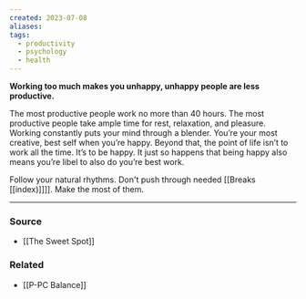 ```yaml
---
created: 2023-07-08
aliases: 
tags:
  - productivity
  - psychology
  - health
---
```

**Working too much makes you unhappy, unhappy people are less productive.**

The most productive people work no more than 40 hours. The most productive people take ample time for rest, relaxation, and pleasure. Working constantly puts your mind through a blender. You’re your most creative, best self when you’re happy. Beyond that, the point of life isn’t to work all the time. It’s to be happy. It just so happens that being happy also means you’re libel to also do you’re best work.

Follow your natural rhythms. Don't push through needed [[Breaks [[index)]]]]. Make the most of them.

---
### Source
- [[The Sweet Spot]]

### Related
- [[P-PC Balance]]